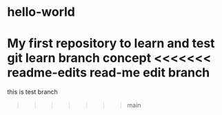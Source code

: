 # hello-world
My first repository to learn and test git
learn branch concept
<<<<<<< readme-edits
read-me edit branch
=======
this is test branch
>>>>>>> main

